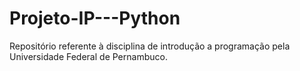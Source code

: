 # Projeto-IP---Python
Repositório referente à disciplina de introdução a programação pela Universidade Federal de Pernambuco.
